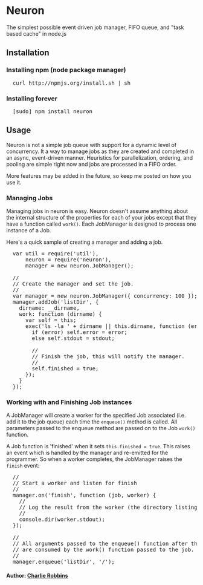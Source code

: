 # Neuron

The simplest possible event driven job manager, FIFO queue, and "task based cache" in node.js

## Installation

### Installing npm (node package manager)
<pre>
  curl http://npmjs.org/install.sh | sh
</pre>

### Installing forever
<pre>
  [sudo] npm install neuron
</pre>

## Usage 
Neuron is not a simple job queue with support for a dynamic level of concurrency. It a way to manage jobs as they are created and completed in an async, event-driven manner. Heuristics for parallelization, ordering, and pooling are simple right now and jobs are processed in a FIFO order. 

More features may be added in the future, so keep me posted on how you use it.

### Managing Jobs
Managing jobs in neuron is easy. Neuron doesn't assume anything about the internal structure of the properties for each of your jobs except that they have a function called `work()`. Each JobManager is designed to process one instance of a Job.

Here's a quick sample of creating a manager and adding a job.

<pre>
  var util = require('util'),
      neuron = require('neuron'),
      manager = new neuron.JobManager();
      
  //
  // Create the manager and set the job.
  //
  var manager = new neuron.JobManager({ concurrency: 100 });
  manager.addJob('listDir', {
    dirname: __dirname,
    work: function (dirname) {
      var self = this;
      exec('ls -la ' + dirname || this.dirname, function (error, stdout, stderr) {
        if (error) self.error = error;
        else self.stdout = stdout;

        //
        // Finish the job, this will notify the manager.
        //
        self.finished = true;
      });
    }
  });
</pre>

### Working with and Finishing Job instances
A JobManager will create a worker for the specified Job associated (i.e. add it to the job queue) each time the `enqueue()` method is called. All parameters passed to the enqueue method are passed on to the Job `work()` function. 

A Job function is 'finished' when it sets `this.finished = true`. This raises an event which is handled by the manager and re-emitted for the programmer. So when a worker completes, the JobManager raises the `finish` event:
<pre>
  //
  // Start a worker and listen for finish
  //
  manager.on('finish', function (job, worker) {
    //
    // Log the result from the worker (the directory listing for '/')
    //
    console.dir(worker.stdout);
  });
  
  //
  // All arguments passed to the enqueue() function after the job name
  // are consumed by the work() function passed to the job.
  //
  manager.enqueue('listDir', '/');
</pre>

#### Author: [Charlie Robbins](http://www.charlierobbins.com)